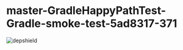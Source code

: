 # master-GradleHappyPathTest-Gradle-smoke-test-5ad8317-371

![depshield](https://depshield.sonatype.org/badges/depshield-prod/master-GradleHappyPathTest-Gradle-smoke-test-5ad8317-371/depshield.svg)